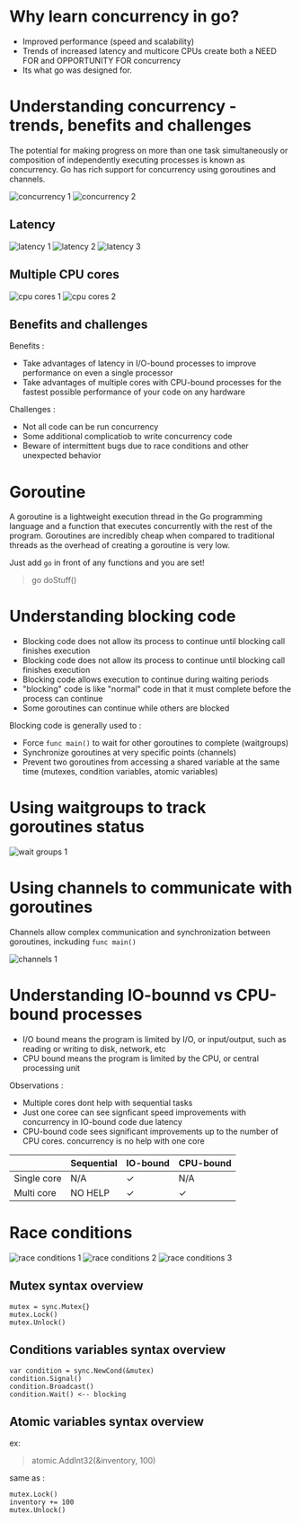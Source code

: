 # Why learn concurrency in go?
- Improved performance (speed and scalability)
- Trends of increased latency and multicore CPUs create both a NEED FOR and OPPORTUNITY FOR concurrency
- Its what go was designed for.

# Understanding concurrency - trends, benefits and challenges
The potential for making progress on more than one task simultaneously or composition of independently executing processes is known as concurrency. Go has rich support for concurrency using goroutines and channels.

![concurrency 1](img-1.png)
![concurrency 2](img-2.png)

## Latency
![latency 1](img-3.png)
![latency 2](img-4.png)
![latency 3](img-5.png)

## Multiple CPU cores
![cpu cores 1](img-6.png)
![cpu cores 2](img-7.png)

## Benefits and challenges
Benefits :
- Take advantages of latency in I/O-bound processes to improve performance on even a single processor
- Take advantages of multiple cores with CPU-bound processes for the fastest possible performance of your code on any hardware

Challenges :
- Not all code can be run concurrency
- Some additional complicatiob to write concurrency code
- Beware of intermittent bugs due to race conditions and other unexpected behavior

# Goroutine
A goroutine is a lightweight execution thread in the Go programming language and a function that executes concurrently with the rest of the program. Goroutines are incredibly cheap when compared to traditional threads as the overhead of creating a goroutine is very low.

Just add `go` in front of any functions and you are set!
> go doStuff()

# Understanding blocking code
- Blocking code does not allow its process to continue until blocking call finishes execution
- Blocking code does not allow its process to continue until blocking call finishes execution
- Blocking code allows execution to continue during waiting periods
- "blocking" code is like "normal" code in that it must complete before the process can continue
- Some goroutines can continue while others are blocked

Blocking code is generally used to :
- Force `func main()` to wait for other goroutines to complete (waitgroups)
- Synchronize goroutines at very specific points (channels)
- Prevent two goroutines from accessing a shared variable at the same time (mutexes, condition variables, atomic variables)

# Using waitgroups to track goroutines status
![wait groups 1](img-8.png)

# Using channels to communicate with goroutines
Channels allow complex communication and synchronization between goroutines, inckuding `func main()`

![channels 1](img-9.png)

# Understanding IO-bounnd vs CPU-bound processes
- I/O bound means the program is limited by I/O, or input/output, such as reading or writing to disk, network, etc
- CPU bound means the program is limited by the CPU, or central processing unit

Observations :
- Multiple cores dont help with sequential tasks
- Just one coree can see signficant speed improvements with concurrency in IO-bound code due latency
- CPU-bound code sees significant improvements up to the number of CPU cores. concurrency is no help with one core

|  | Sequential | IO-bound | CPU-bound |
| ------------- | ------------- | ------------- | ------------- |
| Single core | N/A | ✓ | N/A |
| Multi core | NO HELP | ✓ | ✓ |

# Race conditions
![race conditions 1](img-10.png)
![race conditions 2](img-11.png)
![race conditions 3](img-12.png)

## Mutex syntax overview
```
mutex = sync.Mutex{}
mutex.Lock()
mutex.Unlock()
```

## Conditions variables syntax overview
```
var condition = sync.NewCond(&mutex)
condition.Signal()
condition.Broadcast()
condition.Wait() <-- blocking
```

## Atomic variables syntax overview
ex: 
> atomic.AddInt32(&inventory, 100)

same as :
```
mutex.Lock()
inventory += 100
mutex.Unlock()
```
